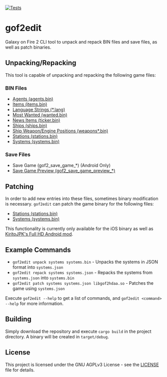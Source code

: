 [![Tests](https://github.com/Ravernstal/gof2edit/actions/workflows/ci.yml/badge.svg)](https://github.com/Ravernstal/gof2edit/actions/workflows/ci.yml)

# gof2edit
Galaxy on Fire 2 CLI tool to unpack and repack BIN files and save files, as well as patch binaries.

## Unpacking/Repacking

This tool is capable of unpacking and repacking the following game files:

### BIN Files

* [Agents (agents.bin)](https://github.com/Ravernstal/gof2-bin-info/blob/master/agents.md)
* [Items (items.bin)](https://github.com/Ravernstal/gof2-bin-info/blob/master/items.md)
* [Language Strings (*.lang)](https://github.com/Ravernstal/gof2-bin-info/blob/master/lang.md)
* [Most Wanted (wanted.bin)](https://github.com/Ravernstal/gof2-bin-info/blob/master/wanted.md)
* [News Items (ticker.bin)](https://github.com/Ravernstal/gof2-bin-info/blob/master/ticker.md)
* [Ships (ships.bin)](https://github.com/Ravernstal/gof2-bin-info/blob/master/ships.md)
* [Ship Weapon/Engine Positions (weapons*.bin)](https://github.com/Ravernstal/gof2-bin-info/blob/master/weapons.md)
* [Stations (stations.bin)](https://github.com/Ravernstal/gof2-bin-info/blob/master/stations.md)
* [Systems (systems.bin)](https://github.com/Ravernstal/gof2-bin-info/blob/master/systems.md)

### Save Files

* Save Game (gof2_save_game_*) (Android Only)
* [Save Game Preview (gof2_save_game_preview_*)](https://github.com/Ravernstal/gof2-bin-info/blob/master/save-preview.md)

## Patching

In order to add new entries into these files, sometimes binary modification is necessary.
`gof2edit` can patch the game binary for the following files:

* [Stations (stations.bin)](https://github.com/Ravernstal/gof2-bin-info/blob/master/stations.md)
* [Systems (systems.bin)](https://github.com/Ravernstal/gof2-bin-info/blob/master/systems.md)

This functionality is currently only available for the iOS binary as well as [KiritoJPK's Full HD Android mod](https://github.com/KiritoJPK/Galaxy-on-Fire-2-FULL-HD-Android).

## Example Commands
* `gof2edit unpack systems systems.bin` - Unpacks the systems in JSON format into `systems.json`
* `gof2edit repack systems systems.json` - Repacks the systems from `systems.json` into `systems.bin`
* `gof2edit patch systems systems.json libgof2hdaa.so` - Patches the game using `systems.json`

Execute `gof2edit --help` to get a list of commands, and `gof2edit <command> --help` for more information.

## Building
Simply download the repository and execute `cargo build` in the project directory.
A binary will be created in `target/debug`.

## License
This project is licensed under the GNU AGPLv3 License - see the [LICENSE](LICENSE) file for details.
